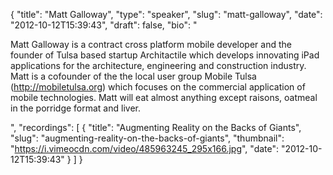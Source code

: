 {
  "title": "Matt Galloway",
  "type": "speaker",
  "slug": "matt-galloway",
  "date": "2012-10-12T15:39:43",
  "draft": false,
  "bio": "<p>Matt Galloway is a contract cross platform mobile developer and the founder of Tulsa based startup Architactile which develops innovating iPad applications for the architecture, engineering and construction industry. Matt is a cofounder of the the local user group Mobile Tulsa (http://mobiletulsa.org) which focuses on the commercial application of mobile technologies. Matt will eat almost anything except raisons, oatmeal in the porridge format and liver.</p>",
  "recordings": [
    {
      "title": "Augmenting Reality on the Backs of Giants",
      "slug": "augmenting-reality-on-the-backs-of-giants",
      "thumbnail": "https://i.vimeocdn.com/video/485963245_295x166.jpg",
      "date": "2012-10-12T15:39:43"
    }
  ]
}